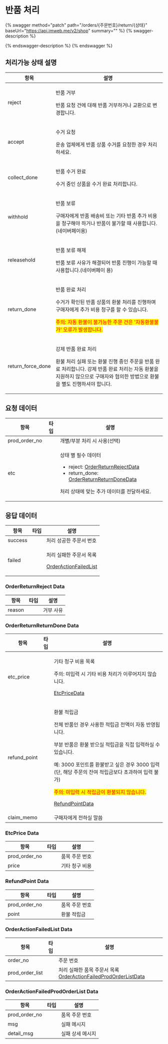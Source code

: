 # 반품 처리

{% swagger method="patch" path="/orders/{주문번호}/return/{상태}" baseUrl="https://api.imweb.me/v2/shop" summary="" %}
{% swagger-description %}

{% endswagger-description %}
{% endswagger %}

## 처리가능 상태 설명

| 항목                  | 설명                                                                                                                                                         |
| ------------------- | ---------------------------------------------------------------------------------------------------------------------------------------------------------- |
| reject              | <p>반품 거부</p><p>반품 요청 건에 대해 반품 거부하거나 교환으로 변경합니다.</p>                                                                                                        |
| accept              | <p>수거 요청</p><p>운송 업체에게 반품 상품 수거를 요청한 경우 처리하세요.</p>                                                                                                         |
| collect\_done       | <p>반품 수거 완료</p><p>수거 중인 상품을 수거 완료 처리합니다.</p>                                                                                                               |
| withhold            | <p>반품 보류</p><p>구매자에게 반품 배송비 또는 기타 반품 추가 비용을 청구해야 하거나 반품이 불가할 때 사용합니다.(네이버페이용)</p>                                                                          |
| releasehold         | <p>반품 보류 해제</p><p>반품 보류 사유가 해결되어 반품 진행이 가능할 때 사용합니다.(네이버페이 용)</p>                                                                                          |
| return\_done        | <p>반품 완료 처리</p><p>수거가 확인된 반품 상품의 환불 처리를 진행하며 구매자에게 추가 비용 청구를 할 수 있습니다.</p><p><mark style="color:red;">주의: 자동 환불이 불가능한 주문 건은 '자동환불불가' 오류가 발생합니다.</mark></p> |
| return\_force\_done | <p>강제 반품 완료 처리</p><p>환불 처리 실패 또는 환불 진행 중인 주문을 반품 완료 처리합니다. 강제 반품 완료 처리는 자동 환불을 지원하지 않으므로 구매자와 협의한 방법으로 환불을 별도 진행하셔야 합니다.</p>                               |

## 요청 데이터

<table><thead><tr><th>항목</th><th data-type="select">타입</th><th>설명</th></tr></thead><tbody><tr><td>prod_order_no</td><td></td><td>개별/부분 처리 시 사용(선택)</td></tr><tr><td>etc</td><td></td><td><p>상태 별 필수 데이터</p><ul><li>reject: <a href="returns.md#orderreturnreject-data">OrderReturnRejectData</a></li><li>return_done:  <a href="returns.md#orderreturnreturndone-data">OrderReturnReturnDoneData</a></li></ul><p>처리 상태에 맞는 추가 데이터를 전달하세요.</p></td></tr></tbody></table>

## **응답 데이터**

<table><thead><tr><th>항목</th><th data-type="select">타입</th><th>설명</th></tr></thead><tbody><tr><td>success</td><td></td><td>처리 성공한 주문서 번호</td></tr><tr><td>failed</td><td></td><td><p>처리 실패한 주문서 목록</p><p><a href="returns.md#orderactionfailedlist-data">OrderActionFailedList</a></p></td></tr></tbody></table>

### **OrderReturnReject Data**

<table><thead><tr><th>항목</th><th data-type="select">타입</th><th>설명</th></tr></thead><tbody><tr><td>reason</td><td></td><td>거부 사유</td></tr></tbody></table>

### **OrderReturnReturnDone Data**

<table><thead><tr><th>항목</th><th data-type="select">타입</th><th>설명</th></tr></thead><tbody><tr><td>etc_price</td><td></td><td><p>기타 청구 비용 목록</p><p>주의: 미입력 시 기타 비용 처리가 이루어지지 않습니다.</p><p><a href="returns.md#etcprice-data">EtcPriceData</a></p></td></tr><tr><td>refund_point</td><td></td><td><p>환불 적립금</p><p>전체 반품인 경우 사용한 적립금 전액이 자동 반영됩니다.</p><p>부분 반품은 환불   받으실 적립금을 직접 입력하실 수 있습니다.</p><p>예: 3000 포인트를 환불받고 싶은 경우 3000 입력(단, 해당 주문의 잔여 적립금보다 초과하여 입력 불가)</p><p><mark style="color:red;">주의: 미입력 시 적립금이 환불되지 않습니다.</mark></p><p><a href="returns.md#refundpoint-data">RefundPointData</a></p></td></tr><tr><td>claim_memo</td><td></td><td>구매자에게 전하실 말씀</td></tr></tbody></table>

### **EtcPrice Data**

<table><thead><tr><th>항목</th><th data-type="select">타입</th><th>설명</th></tr></thead><tbody><tr><td>prod_order_no</td><td></td><td>품목 주문 번호</td></tr><tr><td>price</td><td></td><td>기타 청구 비용</td></tr></tbody></table>

### **RefundPoint Data**

<table><thead><tr><th>항목</th><th data-type="select">타입</th><th>설명</th></tr></thead><tbody><tr><td>prod_order_no</td><td></td><td>품목 주문 번호</td></tr><tr><td>point</td><td></td><td>환불 적립금</td></tr></tbody></table>

### **OrderActionFailedList Data**

<table><thead><tr><th>항목</th><th data-type="select">타입</th><th>설명</th></tr></thead><tbody><tr><td>order_no</td><td></td><td>주문 번호</td></tr><tr><td>prod_order_list</td><td></td><td>처리 실패한 품목 주문서 목록<a href="returns.md#orderactionfailedprodorderlist-data">OrderActionFailedProdOrderListData</a></td></tr></tbody></table>

### **OrderActionFailedProdOrderList Data**

<table><thead><tr><th>항목</th><th data-type="select">타입</th><th>설명</th></tr></thead><tbody><tr><td>prod_order_no</td><td></td><td>품목 주문 번호</td></tr><tr><td>msg</td><td></td><td>실패 메시지</td></tr><tr><td>detail_msg</td><td></td><td>실패 상세 메시지</td></tr></tbody></table>
